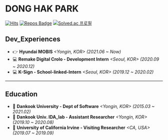 <div>
  
# DONG HAK PARK

</div>
<div align=left>

[![Hits](https://hits.seeyoufarm.com/api/count/incr/badge.svg?url=https%3A%2F%2Fgithub.com%2FDonghakPark)](https://hits.seeyoufarm.com)
[![Repos Badge](https://badges.pufler.dev/repos/DonghakPark)](https://badges.pufler.dev)
[![Solved.ac 프로필](http://mazassumnida.wtf/api/mini/generate_badge?boj=ehdgkr03)](https://solved.ac/ehdgkr03)

</div>

<!--

<div>
  
  [![DONGHAK's github stats](https://github-readme-stats.vercel.app/api?username=donghakpark)](https://github.com/DonghakPark)
  [![Solved.ac 프로필](http://mazassumnida.wtf/api/v2/generate_badge?boj=ehdgkr03)](https://solved.ac/ehdgkr03)

</div>
[![Donghak's github stats](https://github-readme-stats.vercel.app/api?username=DonghakPark&show_icons=true&theme=vue)](https://github.com/anuraghazra/github-readme-stats)
[![Top Langs](https://github-readme-stats.vercel.app/api/top-langs/?username=DonghakPark&layout=compact)](https://github.com/anuraghazra/github-readme-stats)

-->

<div>

  ## Dev_Experiences
  - 👉 **Hyundai MOBIS** *<Yongin, KOR> (2021.06 ~ _Now_)*
  - 💻 **Remake Digital Crolo - Development Intern** *<Seoul, KOR> (2020.09 ~ 2020.12)* 
  - 💻 **K-Sign - School-linked-Intern** *<Seoul, KOR> (2019.12 ~ 2020.02)*
  ---
</div>
  
<div>
  
  ## Education
  - 🏫 **Dankook University - Dept of Software** *<Yongin, KOR> (2015.03 ~ 2021.02)*
  - 🏫 **Dankook Univ. IDA_lab - Assistant Researcher** *<Yongin, KOR> (2019.10 ~ 2020.08)*
  - 🏫 **University of California Irvine - Visiting Researcher** *<CA, USA> (2019.07 ~ 2019.09)*  
</div>
